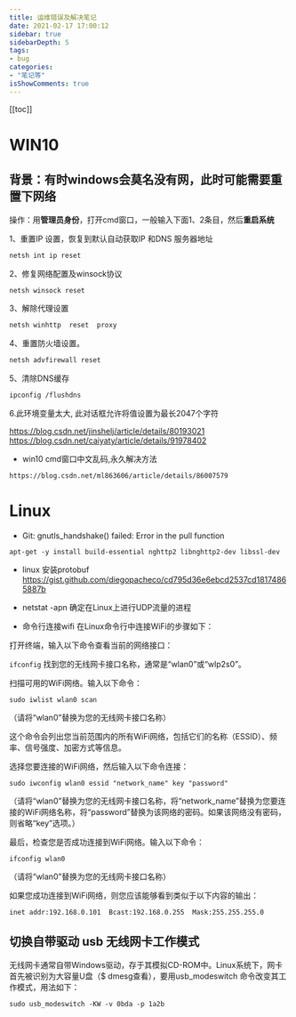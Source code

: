 ```yaml
---
title: 运维错误及解决笔记
date: 2021-02-17 17:00:12
sidebar: true
sidebarDepth: 5
tags:
- bug
categories:
- "笔记等"
isShowComments: true
---
```



[[toc]]

# WIN10

## **背景：有时windows会莫名没有网，此时可能需要重置下网络**

操作：用**管理员身份**，打开cmd窗口，一般输入下面1、2条目，然后**重启系统**

1、重置IP 设置，恢复到默认自动获取IP 和DNS 服务器地址

```bash
netsh int ip reset
```

2、修复网络配置及winsock协议

```bash
netsh winsock reset
```

3、解除代理设置

```bash
netsh winhttp  reset  proxy
```

4、重置防火墙设置。

```bash
netsh advfirewall reset
```

5、清除DNS缓存

```bash
ipconfig /flushdns
```

6.此环境变量太大, 此对话框允许将值设置为最长2047个字符

<https://blog.csdn.net/jinshelj/article/details/80193021>
<https://blog.csdn.net/caiyaty/article/details/91978402>

- win10 cmd窗口中文乱码,永久解决方法

```
https://blog.csdn.net/ml863606/article/details/86007579
```

# Linux

- Git: gnutls_handshake() failed: Error in the pull function

```
apt-get -y install build-essential nghttp2 libnghttp2-dev libssl-dev
```

- linux 安装protobuf
<https://gist.github.com/diegopacheco/cd795d36e6ebcd2537cd18174865887b>

- netstat -apn
确定在Linux上进行UDP流量的进程

- 命令行连接wifi
在Linux命令行中连接WiFi的步骤如下：

打开终端，输入以下命令查看当前的网络接口：

```ifconfig```
找到您的无线网卡接口名称，通常是“wlan0”或“wlp2s0”。

扫描可用的WiFi网络。输入以下命令：

```
sudo iwlist wlan0 scan
```

（请将“wlan0”替换为您的无线网卡接口名称）

这个命令会列出您当前范围内的所有WiFi网络，包括它们的名称（ESSID）、频率、信号强度、加密方式等信息。

选择您要连接的WiFi网络，然后输入以下命令连接：

```
sudo iwconfig wlan0 essid "network_name" key "password"
```

（请将“wlan0”替换为您的无线网卡接口名称，将“network_name”替换为您要连接的WiFi网络名称，将“password”替换为该网络的密码。如果该网络没有密码，则省略“key”选项。）

最后，检查您是否成功连接到WiFi网络。输入以下命令：

```
ifconfig wlan0
```

（请将“wlan0”替换为您的无线网卡接口名称）

如果您成功连接到WiFi网络，则您应该能够看到类似于以下内容的输出：

```
inet addr:192.168.0.101  Bcast:192.168.0.255  Mask:255.255.255.0
```

## 切换自带驱动 usb 无线网卡工作模式

无线网卡通常自带Windows驱动，存于其模拟CD-ROM中。Linux系统下，网卡首先被识别为大容量U盘（$ dmesg查看），要用usb_modeswitch 命令改变其工作模式，用法如下：

```
sudo usb_modeswitch -KW -v 0bda -p 1a2b
```
